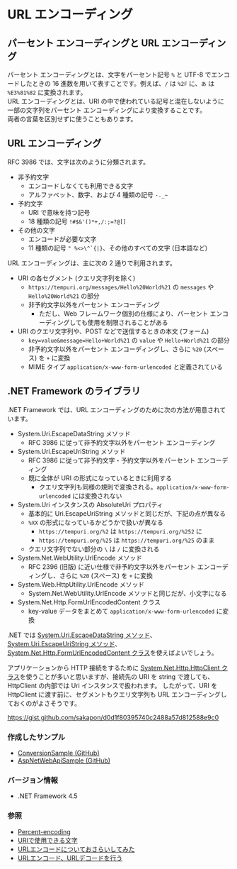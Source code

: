 # URL エンコーディング

## パーセント エンコーディングと URL エンコーディング
パーセント エンコーディングとは、文字をパーセント記号 `%` と UTF-8 でエンコードしたときの 16 進数を用いて表すことです。例えば、`/` は `%2F` に、`あ` は `%E3%81%82` に変換されます。  
URL エンコーディングとは、URI の中で使われている記号と混在しないように一部の文字列をパーセント エンコーディングにより変換することです。  
両者の言葉を区別せずに使うこともあります。

## URL エンコーディング
RFC 3986 では、文字は次のように分類されます。
- 非予約文字
  - エンコードしなくても利用できる文字
  - アルファベット、数字、および 4 種類の記号 `-._~`
- 予約文字
  - URI で意味を持つ記号
  - 18  種類の記号 `!#$&'()*+,/:;=?@[]`
- その他の文字
  - エンコードが必要な文字
  - 11  種類の記号 ``" %<>\^`{|}``、その他のすべての文字 (日本語など)

URL エンコーディングは、主に次の 2 通りで利用されます。
- URI の各セグメント (クエリ文字列を除く)
  - `https://tempuri.org/messages/Hello%20World%21` の `messages` や `Hello%20World%21` の部分
  - 非予約文字以外をパーセント エンコーディング
    - ただし、Web フレームワーク個別の仕様により、パーセント エンコーディングしても使用を制限されることがある
- URI のクエリ文字列や、POST などで送信するときの本文 (フォーム)
  - `key=value&message=Hello+World%21` の `value` や `Hello+World%21` の部分
  - 非予約文字以外をパーセント エンコーディングし、さらに `%20` (スペース) を `+` に変換
  - MIME タイプ `application/x-www-form-urlencoded` と定義されている

## .NET Framework のライブラリ
.NET Framework では、URL エンコーディングのために次の方法が用意されています。
- System.Uri.EscapeDataString メソッド
  - RFC 3986 に従って非予約文字以外をパーセント エンコーディング
- System.Uri.EscapeUriString メソッド
  - RFC 3986 に従って非予約文字・予約文字以外をパーセント エンコーディング
  - 既に全体が URI の形式になっているときに利用する
    - クエリ文字列も同様の規則で変換される。`application/x-www-form-urlencoded` には変換されない
- System.Uri インスタンスの AbsoluteUri プロパティ
  - 基本的に Uri.EscapeUriString メソッドと同じだが、下記の点が異なる
  - `%XX` の形式になっているかどうかで扱いが異なる
    - `https://tempuri.org/%2` は `https://tempuri.org/%252` に
    - `https://tempuri.org/%25` は `https://tempuri.org/%25` のまま
  - クエリ文字列でない部分の `\` は `/` に変換される
- System.Net.WebUtility.UrlEncode メソッド
  - RFC 2396 (旧版) に近い仕様で非予約文字以外をパーセント エンコーディングし、さらに `%20` (スペース) を `+` に変換
- System.Web.HttpUtility.UrlEncode メソッド
  - System.Net.WebUtility.UrlEncode メソッドと同じだが、小文字になる
- System.Net.Http.FormUrlEncodedContent クラス
  - key-value データをまとめて `application/x-www-form-urlencoded` に変換

.NET では [System.Uri.EscapeDataString メソッド](https://msdn.microsoft.com/ja-jp/library/system.uri.escapedatastring.aspx)、[System.Uri.EscapeUriString メソッド](https://msdn.microsoft.com/ja-jp/library/system.uri.escapeuristring.aspx)、[System.Net.Http.FormUrlEncodedContent クラス](https://msdn.microsoft.com/ja-jp/library/system.net.http.formurlencodedcontent.aspx)を使えばよいでしょう。

アプリケーションから HTTP 接続をするために [System.Net.Http.HttpClient クラス](https://msdn.microsoft.com/ja-jp/library/system.net.http.httpclient.aspx)を使うことが多いと思いますが、接続先の URI を string で渡しても、HttpClient の内部では Uri インスタンスで扱われます。
したがって、URI を HttpClient に渡す前に、セグメントもクエリ文字列も URL エンコーディングしておくのがよさそうです。

https://gist.github.com/sakapon/d0d1f80395740c2488a57d812588e9c0

### 作成したサンプル
- [ConversionSample (GitHub)](https://github.com/sakapon/Samples-2018/blob/master/ConversionSample/UnitTest/UriTest.cs)
- [AspNetWebApiSample (GitHub)](https://github.com/sakapon/Samples-2018/blob/master/AspNetWebApiSample/UnitTest/Client/UriQueryTest.cs)

### バージョン情報
- .NET Framework 4.5

### 参照
- [Percent-encoding](https://en.wikipedia.org/wiki/Percent-encoding)
- [URIで使用できる文字](http://www.asahi-net.or.jp/~ax2s-kmtn/ref/uric.html)
- [URLエンコードについておさらいしてみた](https://qiita.com/sisisin/items/3efeb9420cf77a48135d)
- [URLエンコード、URLデコードを行う](https://dobon.net/vb/dotnet/internet/urlencode.html)
